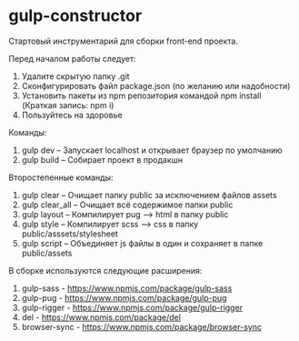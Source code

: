 # gulp-constructor
Стартовый инструментарий для сборки front-end проекта.

Перед началом работы следует: 
1. Удалите скрытую папку .git
2. Сконфигурировать файл package.json (по желанию или надобности)
3. Установить пакеты из npm репозитория командой npm install (Краткая запись: npm i)
4. Пользуйтесь на здоровье

Команды:
1. gulp dev – Запускает localhost и открывает браузер по умолчанию
2. gulp build – Собирает проект в продакшн

Второстепенные команды:
1. gulp clear – Очищает папку public за исключением файлов assets
2. gulp clear_all – Очищает всё содержимое папки public
3. gulp layout – Компилирует pug –> html в папку public
4. gulp style – Компилирует scss –> css в папку public/asssets/stylesheet  
5. gulp script – Объединяет js файлы в один и сохраняет в папке public/assets

В сборке используются следующие расширения: 
1. gulp-sass - https://www.npmjs.com/package/gulp-sass
2. gulp-pug - https://www.npmjs.com/package/gulp-pug
3. gulp-rigger - https://www.npmjs.com/package/gulp-rigger
4. del - https://www.npmjs.com/package/del
5. browser-sync - https://www.npmjs.com/package/browser-sync
